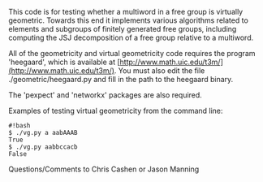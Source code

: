This code is for testing whether a multiword in a free group is virtually geometric. Towards this end it implements various algorithms related to elements and subgroups of finitely generated free groups, including computing the JSJ decomposition of a free group relative to a multiword. 

All of the geometricity and virtual geometricity code requires the program 'heegaard', which is available at [http://www.math.uic.edu/t3m/](http://www.math.uic.edu/t3m/). You must also edit the file ./geometric/heegaard.py and fill in the path to the heegaard binary.

The 'pexpect' and 'networkx' packages are also required.

Examples of testing virtual geometricity from the command line:

```
#!bash
$ ./vg.py a aabAAAB
True
$ ./vg.py aabbccacb
False
```

Questions/Comments to Chris Cashen or Jason Manning